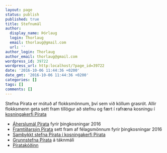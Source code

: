 ```yaml
---
layout: page
status: publish
published: true
title: Stefnumál
author:
  display_name: Þórlaug
  login: Thorlaug
  email: thorlaug@gmail.com
  url: ''
author_login: Thorlaug
author_email: thorlaug@gmail.com
wordpress_id: 39722
wordpress_url: http:localhost/?page_id=39722
date: '2016-10-06 11:44:36 +0200'
date_gmt: '2016-10-06 11:44:36 +0200'
categories: []
tags: []
comments: []
---
```

<p>Stefna Pírata er mótuð af flokksmönnum, því sem við köllum grasrót. Allir flokksmenn geta sett fram tillögur að stefnu og fært í rafræna kosningu í <a href="http://x.piratar.is">kosningakerfi Pírata</a></p>
<ul>
<li><a href="/kosningar/">Áherslumál Pírata</a> fyrir þingkosningar 2016</li>
<li><a href="/kosningar/framtidarsyn/">Framtíðarsýn Pírata</a> sett fram af félagsmönnum fyrir þingkosningar 2016</li>
<li><a href="http://x.piratar.is">Samþykkt stefna Pírata í kosningakerfi Pírata</a></li>
<li><a href="/stefna/grunnstefna/">Grunnstefna Pírata</a> á táknmáli</li>
<li><a href="/stefna/piratakodinn/">Píratakóðinn</a></li>
</ul>
